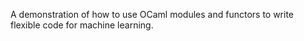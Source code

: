 A demonstration of how to use OCaml modules and functors to write flexible code for machine learning.
